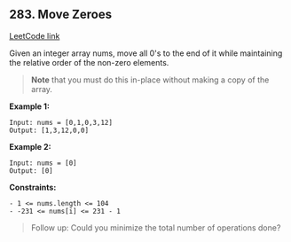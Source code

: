 ## 283. Move Zeroes
[LeetCode link](https://leetcode.com/problems/move-zeroes/)

Given an integer array nums, move all 0's to the end of it while maintaining the relative order of the non-zero elements.

> **Note** that you must do this in-place without making a copy of the array.

 

**Example 1:**
```
Input: nums = [0,1,0,3,12]
Output: [1,3,12,0,0]
```
**Example 2:**
```
Input: nums = [0]
Output: [0]
``` 

**Constraints:**
```
- 1 <= nums.length <= 104
- -231 <= nums[i] <= 231 - 1
``` 

> Follow up: Could you minimize the total number of operations done?